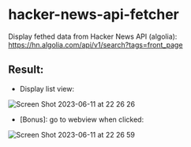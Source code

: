 # hacker-news-api-fetcher

Display fethed data from Hacker News API (algolia):
https://hn.algolia.com/api/v1/search?tags=front_page

## Result:

- Display list view:

![Screen Shot 2023-06-11 at 22 26 26](https://github.com/raosan/hacker-news-api-fetcher/assets/5974862/36487f17-fbc8-431e-abc5-9f1093fb1811)

- [Bonus]: go to webview when clicked:

![Screen Shot 2023-06-11 at 22 26 59](https://github.com/raosan/hacker-news-api-fetcher/assets/5974862/e48b972f-f865-400d-80f2-c08fe778daf0)
